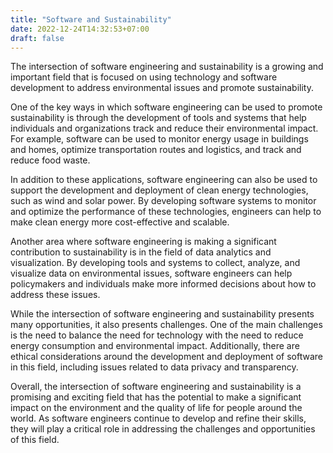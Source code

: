 ```yaml
---
title: "Software and Sustainability"
date: 2022-12-24T14:32:53+07:00
draft: false
---
```


The intersection of software engineering and sustainability is a growing and important field that is focused on using technology and software development to address environmental issues and promote sustainability.

One of the key ways in which software engineering can be used to promote sustainability is through the development of tools and systems that help individuals and organizations track and reduce their environmental impact. For example, software can be used to monitor energy usage in buildings and homes, optimize transportation routes and logistics, and track and reduce food waste.

In addition to these applications, software engineering can also be used to support the development and deployment of clean energy technologies, such as wind and solar power. By developing software systems to monitor and optimize the performance of these technologies, engineers can help to make clean energy more cost-effective and scalable.

Another area where software engineering is making a significant contribution to sustainability is in the field of data analytics and visualization. By developing tools and systems to collect, analyze, and visualize data on environmental issues, software engineers can help policymakers and individuals make more informed decisions about how to address these issues.

While the intersection of software engineering and sustainability presents many opportunities, it also presents challenges. One of the main challenges is the need to balance the need for technology with the need to reduce energy consumption and environmental impact. Additionally, there are ethical considerations around the development and deployment of software in this field, including issues related to data privacy and transparency.

Overall, the intersection of software engineering and sustainability is a promising and exciting field that has the potential to make a significant impact on the environment and the quality of life for people around the world. As software engineers continue to develop and refine their skills, they will play a critical role in addressing the challenges and opportunities of this field.
